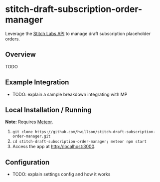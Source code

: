 # stitch-draft-subscription-order-manager

Leverage the [Stitch Labs API](https://developer.stitchlabs.com) to manage draft subscription placeholder orders.

## Overview

TODO

## Example Integration

- TODO: explain a sample breakdown integrating with MP


## Local Installation / Running

**Note:** Requires [Meteor](https://www.meteor.com).

1. `git clone https://github.com/hwillson/stitch-draft-subscription-order-manager.git`
2. `cd stitch-draft-subscription-order-manager; meteor npm start`
3. Access the app at [http://localhost:3000]().

## Configuration

- TODO: explain settings config and how it works